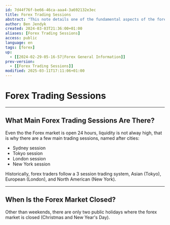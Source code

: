 ```yaml
---
id: 7d44f76f-be66-46ca-aaa4-3a692132e3ec
title: Forex Trading Sessions
abstract: "This note details one of the fundamental aspects of the forex market: The main trading sessions. The forex market is always open but will be more liquid during certain times such as the New York or London trading sessions"
author: Ben Jendyk
created: 2024-03-03T21:36:00+01:00
aliases: [Forex Trading Sessions]
access: public
language: en
tags: [forex]
up:
  - [[2024-02-29-05-16-57|Forex General Information]]
prev-version:
  - [[Forex Trading Sessions]]
modified: 2025-03-11T17:11:06+01:00
---
```


# Forex Trading Sessions

---

## What Main Forex Trading Sessions Are There?

Even tho the Forex market is open 24 hours, liquidity is not alway high, that is why there are a few main trading sessions, named after cities:

- Sydney session
- Tokyo session
- London session
- New York session  

Historically, forex traders follow a 3 session trading system, Asian (Tokyo), European (London), and North American (New York).

---

## When Is the Forex Market Closed?

Other than weekends, there are only two public holidays where the forex market is closed (Christmas and New Year's Day).

